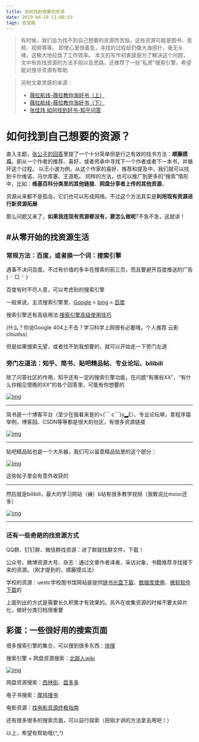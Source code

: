 ```yaml
---
title: 如何找到想要的资源
date: 2019-04-18 11:08:53
tags: 百宝箱
---
```

> 有时候，我们会为找不到自己想要的资源而苦恼，这些资源可能是图书、音频、视频等等。
> 即使心里很着急，寻找的过程却仍像大海捞针，毫无头绪，这极大地拉低了工作效率。
> 本文的写作初衷就是为了解决这个问题，文中有些找资源的方法手段以及思路，还推荐了一些“私房”搜索引擎，希望能对搜寻资源有帮助

> 另附文章灵感的来源：
>
> - [薇拉航线-薇拉教你淘好书（上）](https://www.zuozuovera.com/archives/186/)
> - [薇拉航线-薇拉教你淘好书（下）](https://www.zuozuovera.com/archives/193/)
> - [张佳玮 如何找到好书-知乎问答](https://www.zhihu.com/question/20349512/answer/14851545)

# 如何找到自己想要的资源？

直入主题，[张公子的回答](https://www.zhihu.com/question/20349512/answer/14851545)里提了一个十分简单但是行之有效的找书方法：**顺藤摸瓜**，即从一个作者的推荐、喜好，或者师承中寻找下一个作者或者下一本书，并循环这个过程。
以王小波为例，从这个作家的喜好、推荐和提及中，我们就可以找到卡尔维诺、马尔库塞、王道乾。
同样的方法，也可以推广到更多的“搜索”情形中，比如：**维基百科分类里的其他链接**、**网盘分享者上传的其他资源**。

资源从来都不是孤岛，它们也可以形成网络。不过这个方法其实是**利用现有资源进行新资源拓展**

那么问题又来了，**如果我连现有资源都没有，要怎么做呢**?不急不急，这就讲！

## #从零开始的找资源生活

### 常规方法：百度，或者换一个词：搜索引擎

遇事不决问百度。不过有价值的多半在搜索的前三页，而且要避开百度推送的广告( ╯□╰ )

百度有时不尽人意，可以考虑别的搜索引擎

一般来说，主流搜索引擎里，[Google](https://www.google.com.hk/?hl=zh-cn) > [bing](https://www.bing.com/) > [百度](https://www.baidu.com/)

搜索引擎还有高级用法:[搜索引擎高级使用技巧](https://www.jianshu.com/p/d03d4cf340f5)

(什么？你说Google 404上不去？学习科学上网很有必要哦。个人推荐 云影cloudss)

但是如果搜索无望，或者找不到我想要的，就可以开始走一下旁门左道

### 旁门左道法：知乎、简书、贴吧精品帖、专业论坛、bilibili

除了问答社区的作用，知乎还有一定的搜索引擎功能，在问题“有哪些XX”、“有什么你相见恨晚的XX”的各个回答里，可能有你想要的

[![img](https://yijing233.com/2019/04/18/%E5%A6%82%E4%BD%95%E6%89%BE%E5%88%B0%E6%83%B3%E8%A6%81%E7%9A%84%E8%B5%84%E6%BA%90/%E7%9F%A5%E4%B9%8E.PNG)](https://yijing233.com/2019/04/18/如何找到想要的资源/知乎.PNG)

------

简书是一个博客平台（至少在我看来是的<(￣ c￣)y▂ξ）、专业论坛嘛，拿程序猿举例，博客园、CSDN等等都是很大的社区，有很多资源链接

[![img](https://yijing233.com/2019/04/18/%E5%A6%82%E4%BD%95%E6%89%BE%E5%88%B0%E6%83%B3%E8%A6%81%E7%9A%84%E8%B5%84%E6%BA%90/%E7%AE%80%E4%B9%A6.PNG)](https://yijing233.com/2019/04/18/如何找到想要的资源/简书.PNG)

------

贴吧精品贴也是一个大杀器，我们可以留意精品贴里的这个部分：

[![img](https://yijing233.com/2019/04/18/%E5%A6%82%E4%BD%95%E6%89%BE%E5%88%B0%E6%83%B3%E8%A6%81%E7%9A%84%E8%B5%84%E6%BA%90/%E7%99%BE%E5%BA%A6%E8%B4%B4%E5%90%A7.PNG)](https://yijing233.com/2019/04/18/如何找到想要的资源/百度贴吧.PNG)

这些帖子里会有意外收获的

------

然后就是bilibili，最大的学习网站（~~误~~）b站有很多教学视频（我敢说比mooc还多）

[![img](https://yijing233.com/2019/04/18/%E5%A6%82%E4%BD%95%E6%89%BE%E5%88%B0%E6%83%B3%E8%A6%81%E7%9A%84%E8%B5%84%E6%BA%90/bilibili.PNG)](https://yijing233.com/2019/04/18/如何找到想要的资源/bilibili.PNG)

------

### 还有一些奇葩的找资源方式

QQ群、钉钉群、微信群找资源：进了群就找群文件，下载！

公众号、微博资源大号、杂志：通过文章作者译者、采访对象、书籍推荐寻找接下来的资源。（刚才提到的，顺藤摸瓜法）

学校的资源：uestc学校图书馆网站是提供[随书光盘下载](http://www.metacd.com/index.jsp)、[数据库使用](http://www.lib.uestc.edu.cn/db)、[微软软件下载](http://ms.uestc.edu.cn/)的

上面列出的方式是需要长久积累才有效果的。另外在收集资源的时候不要太碎片化，做好分类归档很重要

## 彩蛋：一些很好用的搜索页面

很多搜索引擎的集合，可以搜到很多东西：[快搜](https://search.chongbuluo.com/)

搜索引擎 + 网盘资源搜索：[北邮人wiki](http://byr.wiki/)

[![img](https://yijing233.com/2019/04/18/%E5%A6%82%E4%BD%95%E6%89%BE%E5%88%B0%E6%83%B3%E8%A6%81%E7%9A%84%E8%B5%84%E6%BA%90/byr.PNG)](https://yijing233.com/2019/04/18/如何找到想要的资源/byr.PNG)

网盘资源搜索：[西林街](http://www.xilinjie.com/)、[盘多多](http://www.panduoduo.net/)

电子书搜索：[摩鸠搜书](https://www.jiumodiary.com/)

电影资源：[找电影资源终极指南](https://www.weibo.com/p/1001603819990208894438?display=0&retcode=6102)

还有很多很多的搜索页面，可以自行探索（把刚才讲的方法拿去用吧！）

以上，希望有帮助哦(*^_^*)
